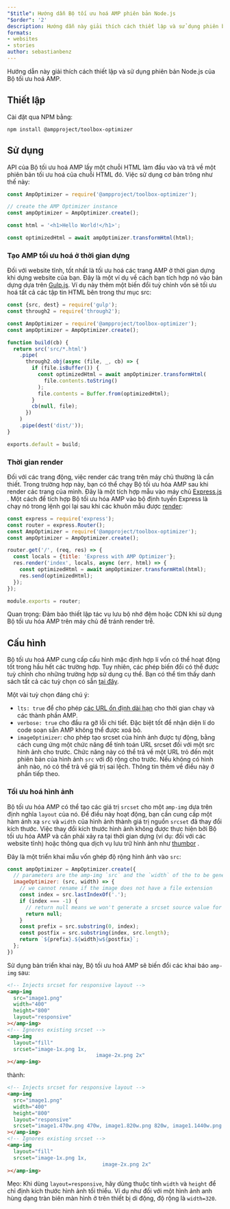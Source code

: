 ```yaml
---
"$title": Hướng dẫn Bộ tối ưu hoá AMP phiên bản Node.js
"$order": '2'
description: Hướng dẫn này giải thích cách thiết lập và sử dụng phiên bản Node.js của Bộ tối ưu hoá AMP.
formats:
- websites
- stories
author: sebastianbenz
---
```


Hướng dẫn này giải thích cách thiết lập và sử dụng phiên bản Node.js của Bộ tối ưu hoá AMP.

## Thiết lập

Cài đặt qua NPM bằng:

```shell
npm install @ampproject/toolbox-optimizer
```

## Sử dụng

API của Bộ tối ưu hoá AMP lấy một chuỗi HTML làm đầu vào và trả về một phiên bản tối ưu hoá của chuỗi HTML đó. Việc sử dụng cơ bản trông như thế này:

```js
const AmpOptimizer = require('@ampproject/toolbox-optimizer');

// create the AMP Optimizer instance
const ampOptimizer = AmpOptimizer.create();

const html = '<h1>Hello World!</h1>';

const optimizedHtml = await ampOptimizer.transformHtml(html);
```

### Tạo AMP tối ưu hoá ở thời gian dựng

Đối với website tĩnh, tốt nhất là tối ưu hoá các trang AMP ở thời gian dựng khi dựng website của bạn. Đây là một ví dụ về cách bạn tích hợp nó vào bản dựng dựa trên [Gulp.js](https://gulpjs.com/). Ví dụ này thêm một biến đổi tuỳ chỉnh vốn sẽ tối ưu hoá tất cả các tập tin HTML bên trong thư mục src:

```js
const {src, dest} = require('gulp');
const through2 = require('through2');

const AmpOptimizer = require('@ampproject/toolbox-optimizer');
const ampOptimizer = AmpOptimizer.create();

function build(cb) {
  return src('src/*.html')
    .pipe(
      through2.obj(async (file, _, cb) => {
        if (file.isBuffer()) {
          const optimizedHtml = await ampOptimizer.transformHtml(
            file.contents.toString()
          );
          file.contents = Buffer.from(optimizedHtml);
        }
        cb(null, file);
      })
    )
    .pipe(dest('dist/'));
}

exports.default = build;
```

### Thời gian render

Đối với các trang động, việc render các trang trên máy chủ thường là cần thiết. Trong trường hợp này, bạn có thể chạy Bộ tối ưu hóa AMP sau khi render các trang của mình. Đây là một tích hợp mẫu vào máy chủ [Express.js](https://expressjs.com/) . Một cách để tích hợp Bộ tối ưu hóa AMP vào bộ định tuyến Express là chạy nó trong lệnh gọi lại sau khi các khuôn mẫu được [render](https://expressjs.com/en/api.html#app.render):

```js
const express = require('express');
const router = express.Router();
const AmpOptimizer = require('@ampproject/toolbox-optimizer');
const ampOptimizer = AmpOptimizer.create();

router.get('/', (req, res) => {
  const locals = {title: 'Express with AMP Optimizer'};
  res.render('index', locals, async (err, html) => {
    const optimizedHtml = await ampOptimizer.transformHtml(html);
    res.send(optimizedHtml);
  });
});

module.exports = router;
```

Quan trọng: Đảm bảo thiết lập tác vụ lưu bộ nhớ đệm hoặc CDN khi sử dụng Bộ tối ưu hóa AMP trên máy chủ để tránh render trễ.

## Cấu hình

Bộ tối ưu hoá AMP cung cấp cấu hình mặc định hợp lí vốn có thể hoạt động tốt trong hầu hết các trường hợp. Tuy nhiên, các phép biến đổi có thể được tuỳ chỉnh cho những trường hợp sử dụng cụ thể. Bạn có thể tìm thấy danh sách tất cả các tuỳ chọn có sẵn [tại đây](https://github.com/ampproject/amp-toolbox/tree/main/packages/optimizer#options).

Một vài tuỳ chọn đáng chú ý:

- `lts: true` để cho phép [các URL ổn định dài hạn](https://github.com/ampproject/amphtml/blob/main/contributing/lts-release.md) cho thời gian chạy và các thành phần AMP.
- `verbose: true` cho đầu ra gỡ lỗi chi tiết. Đặc biệt tốt để nhận diện lí do code soạn sẵn AMP không thể được xoá bỏ.
- `imageOptimizer`: cho phép tạo srcset của hình ảnh được tự động, bằng cách cung ứng một chức năng để tính toán URL srcset đối với một src hình ảnh cho trước. Chức năng này có thể trả về một URL trỏ đến một phiên bản của hình ảnh `src` với độ rộng cho trước. Nếu không có hình ảnh nào, nó có thể trả về giá trị sai lệch. Thông tin thêm về điều này ở phần tiếp theo.

### Tối ưu hoá hình ảnh

Bộ tối ưu hóa AMP có thể tạo các giá trị `srcset` cho một `amp-img` dựa trên định nghĩa `layout` của nó. Để điều này hoạt động, bạn cần cung cấp một hàm ánh xạ `src` và `width` của hình ảnh thành giá trị nguồn `srcset` đã thay đổi kích thước. Việc thay đổi kích thước hình ảnh không được thực hiện bởi Bộ tối ưu hóa AMP và cần phải xảy ra tại thời gian dựng (ví dụ: đối với các website tĩnh) hoặc thông qua dịch vụ lưu trữ hình ảnh như [thumbor](https://github.com/thumbor/thumbor) .

Đây là một triển khai mẫu vốn ghép độ rộng hình ảnh vào `src`:

```js
const ampOptimizer = AmpOptimizer.create({
  // parameters are the amp-img `src` and the `width` of the to be generated srcset source value
  imageOptimizer: (src, width) => {
    // we cannot rename if the image does not have a file extension
    const index = src.lastIndexOf('.');
    if (index === -1) {
      // return null means we won't generate a srcset source value for this width
      return null;
    }
    const prefix = src.substring(0, index);
    const postfix = src.substring(index, src.length);
    return `${prefix}.${width}w${postfix}`;
  };
})
```

Sử dụng bản triển khai này, Bộ tối ưu hoá AMP sẽ biến đổi các khai báo `amp-img` sau:

```html
<!-- Injects srcset for responsive layout -->
<amp-img
  src="image1.png"
  width="400"
  height="800"
  layout="responsive"
></amp-img>
<!-- Ignores existing srcset -->
<amp-img
  layout="fill"
  srcset="image-1x.png 1x,
                             image-2x.png 2x"
></amp-img>
```

thành:

```html
<!-- Injects srcset for responsive layout -->
<amp-img
  src="image1.png"
  width="400"
  height="800"
  layout="responsive"
  srcset="image1.470w.png 470w, image1.820w.png 820w, image1.1440w.png 1440w"
></amp-img>
<!-- Ignores existing srcset -->
<amp-img
  layout="fill"
  srcset="image-1x.png 1x,
                               image-2x.png 2x"
></amp-img>
```

Mẹo: Khi dùng `layout=responsive`, hãy dùng thuộc tính `width` và `height` để chỉ định kích thước hình ảnh tối thiểu. Ví dụ như đối với một hình ảnh anh hùng dạng tràn biên màn hình ở trên thiết bị di động, độ rộng là `width=320`.
